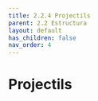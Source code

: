 ```yaml
---
title: 2.2.4 Projectils
parent: 2.2 Estructura
layout: default
has_children: false
nav_order: 4
---
```


# Projectils
